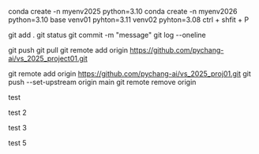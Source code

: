 conda create -n myenv2025 python=3.10
conda create -n myenv2026 python=3.10
base 
venv01 pyhton=3.11
venv02 pyhton=3.08
ctrl + shfit + P

git add .
git status
git commit -m "message"
git log --oneline

git push
git pull
git remote add origin https://github.com/pychang-ai/vs_2025_project01.git

git remote add origin https://github.com/pychang-ai/vs_2025_proj01.git
git push --set-upstream origin main
git remote remove origin

test

test 2

test 3

test 5
